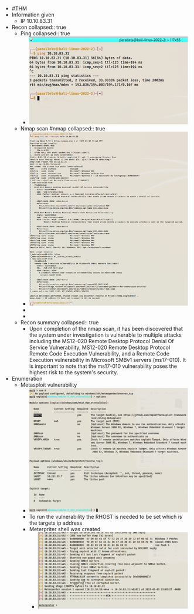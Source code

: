 - #THM
- Information given
	- IP 10.10.83.31
- Recon
  collapsed:: true
	- Ping
	  collapsed:: true
		- ![image.png](../assets/image_1677905040369_0.png)
	- Nmap scan #nmap
	  collapsed:: true
		- ![image.png](../assets/image_1677905384547_0.png)
		-
		-
	- Recon summary
	  collapsed:: true
		- Upon completion of the nmap scan, it has been discovered that the system under investigation is vulnerable to multiple attacks including the MS12-020 Remote Desktop Protocol Denial Of Service Vulnerability, MS12-020 Remote Desktop Protocol Remote Code Execution Vulnerability, and a Remote Code Execution vulnerability in Microsoft SMBv1 servers (ms17-010). It is important to note that the ms17-010 vulnerability poses the highest risk to the system's security.
- Enumeration
	- Metasploit vulnerability
		- ![image.png](../assets/image_1677906042952_0.png)
		- To run the vulnerability the RHOST is needed to be set which is the targets ip address
		- Meterpriter shell was created
			- ![image.png](../assets/image_1677906376474_0.png)